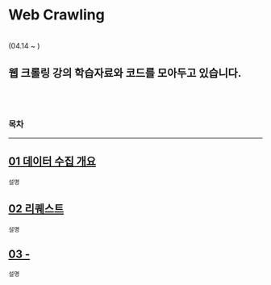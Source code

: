 # Web Crawling
</br>
 (04.14 ~ )

 웹 크롤링 강의 학습자료와 코드를 모아두고 있습니다.
-

</br></br>

### 목차
---

[01 데이터 수집 개요](01_%EB%8D%B0%EC%9D%B4%ED%84%B0%EC%88%98%EC%A7%91%20%EA%B0%9C%EC%9A%94_BeautifulSoup.ipynb)
-
    설명
    
[02 리퀘스트](02_requests.ipynb)
-
    설명

[03 -](.)
-
    설명